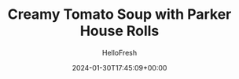 ---
draft: true # Use this only for setting draft status
hidden: false # Use this to hide unwanted recipes
slug: # <post-title>
title: 'Creamy Tomato Soup with Parker House Rolls'
description: "Looking for the ultimate stress-free comfort food? This rich and creamy tomato soup transforms into something extra special with the addition of fluffy, delicious Parker House rolls (bonus points for heating up the rolls!). The soup is made with a flavorful base of vegetable broth and sweet cream, and is chock-full of tomatoes, garlic, and spices. All you have to do is heat it up and serve with rolls on the side for dunking."
image: https://img.hellofresh.com/f_auto,fl_lossy,q_auto,w_1200/hellofresh_s3/image/6477857b009629a684770fdb-3de387a5.jpeg
date: 2024-01-30T17:45:09+00:00
author: HelloFresh

tags: []
categories: "main course"
cuisines: "American"
allergens: ['Milk', 'Eggs', 'Soy', 'Wheat']

calories: 760
preptime: ['20 minutes']
cooktime: # 180 = 3 Hours | In minutes
totaltime: PT20M
servings: 2

links:
  - description: "Looking for the ultimate stress-free comfort food? This rich and creamy tomato soup transforms into something extra special with the addition of fluffy, delicious Parker House rolls (bonus points for heating up the rolls!). The soup is made with a flavorful base of vegetable broth and sweet cream, and is chock-full of tomatoes, garlic, and spices. All you have to do is heat it up and serve with rolls on the side for dunking."
    website: https://www.hellofresh.com/recipes/market/creamy-tomato-soup-with-parker-house-rolls-6477857b009629a684770fdb
    image: https://img.hellofresh.com/f_auto,fl_lossy,q_auto,w_1200/hellofresh_s3/image/6477857b009629a684770fdb-3de387a5.jpeg
 
weight: # 1 | You can add weight to some posts to override the default sorting (date descending)

comments: false # Keep False

ingredients: ['30 ounce Creamy Tomato Soup', '4 piece Parker House Rolls']

instructionTitles: []
instructions: ['RECOMMENDED: Bring a pot of water to a boil. Place bag in pot; cook for 20 minutes, then carefully remove. (Caution: Bag will be very hot.) Cut one corner with scissors and pour into a bowl. Top with cheese before serving.', 'MICROWAVE ALTERNATIVE: Cut one corner of the bag; pour soup into a microwave-safe container. (Do not microwave in cup.) Cover loosely with microwave-safe plastic wrap or a paper towel. Microwave, stirring halfway through, 5-6 minutes. (Caution: Container and soup will be very hot.) Top with cheese before serving.', 'ROLLS: Enjoy! (If desired, preheat oven to 400 degrees. Bake rolls until warmed, 4-6 minutes.)']
---